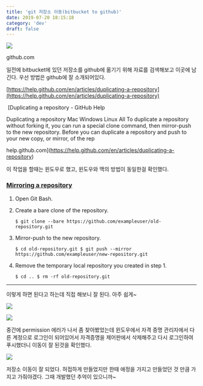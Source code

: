 ```yaml
---
title: 'git 저장소 이동(bitbucket to github)'
date: 2019-07-20 18:15:18
category: 'dev'
draft: false
---
```


![](https://blog.kakaocdn.net/dn/bi7QEX/btqwT1BFgkb/tenP8zLzpco3tfsBXqjZqk/img.png)

github.com

일전에 bitbucket에 있던 저장소를 github에 옮기기 위해 자료를 검색해보고 이곳에 남긴다. 우선 방법은 github에 잘 소개되어있다. 

[https://help.github.com/en/articles/duplicating-a-repository](https://help.github.com/en/articles/duplicating-a-repository)

 [Duplicating a repository - GitHub Help

Duplicating a repository Mac Windows Linux All To duplicate a repository without forking it, you can run a special clone command, then mirror-push to the new repository. Before you can duplicate a repository and push to your new copy, or mirror, of the rep

help.github.com](https://help.github.com/en/articles/duplicating-a-repository)

이 작업을 할때는 윈도우로 했고, 윈도우와 맥의 방법이 동일한걸 확인했다. 

### [Mirroring a repository](https://help.github.com/en/articles/duplicating-a-repository#mirroring-a-repository)

1.  Open Git Bash.
    
2.  Create a bare clone of the repository.
    
        $ git clone --bare https://github.com/exampleuser/old-repository.git
    
3.  Mirror-push to the new repository.
    
        $ cd old-repository.git $ git push --mirror https://github.com/exampleuser/new-repository.git
    
4.  Remove the temporary local repository you created in step 1.
    
        $ cd .. $ rm -rf old-repository.git
    

* * *

이렇게 하면 된다고 하는데 직접 해보니 잘 된다. 아주 쉽게~

![](https://blog.kakaocdn.net/dn/cs7jk3/btqwTxt1etC/sWX3k7dKz5EU73jeddzCwK/img.png)

![](https://blog.kakaocdn.net/dn/bceNDL/btqwVD06u57/pNn3KKR73EyNXV8MkjLOsK/img.png)

중간에 permission 에러가 나서 좀 찾아봤었는데 윈도우에서 자격 증명 관리자에서 다른 계정으로 로그인이 되어있어서 자격증명을 제어판에서 삭제해주고 다시 로그인하여 푸시했더니 이동이 잘 된것을 확인했다. 

![](https://blog.kakaocdn.net/dn/dyR4L8/btqwWoPHpQD/HttK6WRSPxIMytXbqZZrM1/img.png)

저장소 이동이 잘 되었다. 허접하게 만들었지만 한때 애정을 가지고 만들었던 것 만큼 가지고 가줘야겠다. 그때 개발했던 추억이 있으니까~
